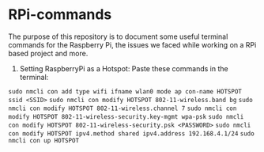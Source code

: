 # RPi-commands
The purpose of this repository is to document some useful terminal commands for the Raspberry Pi, the issues we faced while working on a RPi based project and more.

1.	Setting RaspberryPi as a Hotspot:
Paste these commands in the terminal:

`sudo nmcli con add type wifi ifname wlan0 mode ap con-name HOTSPOT ssid <SSID>`
`sudo nmcli con modify HOTSPOT 802-11-wireless.band bg`
`sudo nmcli con modify HOTSPOT 802-11-wireless.channel 7`
`sudo nmcli con modify HOTSPOT 802-11-wireless-security.key-mgmt wpa-psk`
`sudo nmcli con modify HOTSPOT 802-11-wireless-security.psk <PASSWORD>`
`sudo nmcli con modify HOTSPOT ipv4.method shared ipv4.address 192.168.4.1/24`
`sudo nmcli con up HOTSPOT`
